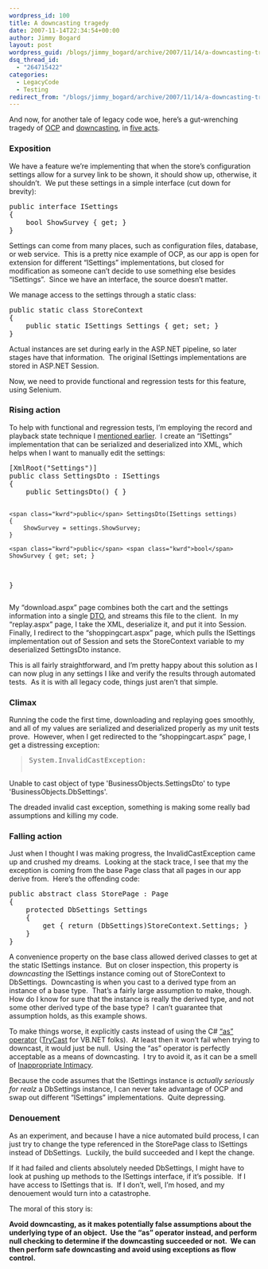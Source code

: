 ```yaml
---
wordpress_id: 100
title: A downcasting tragedy
date: 2007-11-14T22:34:54+00:00
author: Jimmy Bogard
layout: post
wordpress_guid: /blogs/jimmy_bogard/archive/2007/11/14/a-downcasting-tragedy.aspx
dsq_thread_id:
  - "264715422"
categories:
  - LegacyCode
  - Testing
redirect_from: "/blogs/jimmy_bogard/archive/2007/11/14/a-downcasting-tragedy.aspx/"
---
```

And now, for another tale of legacy code woe, here&#8217;s a gut-wrenching tragedy of [OCP](http://www.objectmentor.com/resources/articles/ocp.pdf) and [downcasting](http://www.vsj.co.uk/articles/display.asp?id=473), in [five acts](http://en.wikipedia.org/wiki/Dramatic_structure).

### Exposition

We have a feature we&#8217;re implementing that&nbsp;when the store&#8217;s configuration settings allow for a survey link to be shown, it should show up, otherwise, it shouldn&#8217;t.&nbsp; We put these settings in&nbsp;a simple interface (cut down for brevity):

<div class="CodeFormatContainer">
  <pre><span class="kwrd">public</span> <span class="kwrd">interface</span> ISettings
{
    <span class="kwrd">bool</span> ShowSurvey { get; }
}
</pre>
</div>

Settings can come from many places, such as configuration files, database, or web service.&nbsp; This is a pretty nice example of OCP, as our app is open for extension for different &#8220;ISettings&#8221; implementations, but closed for modification as someone can&#8217;t decide&nbsp;to&nbsp;use something&nbsp;else besides &#8220;ISettings&#8221;.&nbsp; Since we have an interface, the source doesn&#8217;t matter.

We manage access to the settings through a static class:

<div class="CodeFormatContainer">
  <pre><span class="kwrd">public</span> <span class="kwrd">static</span> <span class="kwrd">class</span> StoreContext
{
    <span class="kwrd">public</span> <span class="kwrd">static</span> ISettings Settings { get; set; }
}
</pre>
</div>

Actual instances are set during early in the ASP.NET pipeline, so later stages have that information.&nbsp; The original&nbsp;ISettings implementations are stored in ASP.NET Session.

Now, we need to provide functional and regression tests for this feature, using Selenium.

### Rising action

To help with functional and regression tests, I&#8217;m employing the record and playback state technique I [mentioned earlier](http://grabbagoft.blogspot.com/2007/11/record-and-playback-state-in-aspnet.html).&nbsp; I create an &#8220;ISettings&#8221; implementation that can be serialized and deserialized into XML, which helps when I want to manually edit the settings:

<div class="CodeFormatContainer">
  <pre>[XmlRoot(<span class="str">"Settings"</span>)]
<span class="kwrd">public</span> <span class="kwrd">class</span> SettingsDto : ISettings
{
    <span class="kwrd">public</span> SettingsDto() { }

    <span class="kwrd">public</span> SettingsDto(ISettings settings)
    {
        ShowSurvey = settings.ShowSurvey;
    }

    <span class="kwrd">public</span> <span class="kwrd">bool</span> ShowSurvey { get; set; }
}
</pre>
</div>

My &#8220;download.aspx&#8221; page combines both the cart and the settings information into a single [DTO](http://martinfowler.com/eaaCatalog/dataTransferObject.html), and streams this file to the client.&nbsp; In my &#8220;replay.aspx&#8221;&nbsp;page, I take the XML, deserialize it, and put it into Session.&nbsp; Finally, I redirect to the &#8220;shoppingcart.aspx&#8221; page, which pulls the ISettings implementation out of Session and sets the StoreContext variable to my deserialized SettingsDto instance.

This is all fairly straightforward, and I&#8217;m pretty happy about this solution as I can now plug in any settings I like and verify the results through automated tests.&nbsp; As it&nbsp;is with all legacy code, things just aren&#8217;t that simple.

### Climax

Running the code the first time, downloading and replaying goes smoothly, and all of my values are serialized and deserialized properly as my unit tests prove.&nbsp; However, when I get redirected to the &#8220;shoppingcart.aspx&#8221; page, I get a distressing exception:

> <pre>System.InvalidCastException:
  Unable to cast object of type 'BusinessObjects.SettingsDto'
  to type 'BusinessObjects.DbSettings'.</pre>

The dreaded invalid cast exception, something is making some really bad assumptions and killing my code.

### Falling action

Just when I thought I was making progress, the InvalidCastException came up and crushed my dreams.&nbsp; Looking at the stack trace, I see that my the exception is coming from the base Page class that all pages in our app derive from.&nbsp; Here&#8217;s the offending code:

<div class="CodeFormatContainer">
  <pre><span class="kwrd">public</span> <span class="kwrd">abstract</span> <span class="kwrd">class</span> StorePage : Page
{
    <span class="kwrd">protected</span> DbSettings Settings
    {
        get { <span class="kwrd">return</span> (DbSettings)StoreContext.Settings; }
    }
}
</pre>
</div>

A convenience property on the base class allowed derived classes to get at the static ISettings instance.&nbsp; But on closer inspection, this property is _downcasting_ the ISettings instance coming out of StoreContext to DbSettings.&nbsp; Downcasting is when you cast to a derived type from an instance of a base type.&nbsp; That&#8217;s a fairly large assumption to make, though.&nbsp; How do I know for sure that the instance is really the derived type, and not some other derived type of the base type?&nbsp; I can&#8217;t guarantee that assumption holds, as this example shows.

To make things worse, it explicitly casts instead of using the C# [&#8220;as&#8221; operator](http://msdn2.microsoft.com/en-us/library/cscsdfbt(VS.71).aspx) ([TryCast](http://msdn2.microsoft.com/en-us/library/zyy863x8(VS.80).aspx) for VB.NET folks).&nbsp; At least then it won&#8217;t fail when trying to downcast, it would just be null.&nbsp; Using the &#8220;as&#8221; operator is perfectly acceptable as a means of downcasting.&nbsp; I try to avoid it, as it can be a smell of [Inappropriate Intimacy](http://c2.com/cgi/wiki?InappropriateIntimacy).

Because the code assumes that the ISettings instance is _actually seriously for realz_ a DbSettings instance, I can never take advantage of OCP and swap out different &#8220;ISettings&#8221; implementations.&nbsp; Quite depressing.

### Denouement

As an experiment, and because I have a nice automated build process, I can just try to change the type referenced in the StorePage class to ISettings instead of DbSettings.&nbsp; Luckily, the build succeeded and I kept the change.

If it had failed and clients absolutely needed DbSettings, I might have to look at pushing up methods to the ISettings interface, if it&#8217;s possible.&nbsp; If I have access to ISettings that is.&nbsp; If I don&#8217;t, well, I&#8217;m hosed, and my denouement would turn into a catastrophe.

The moral of this story is:

**Avoid downcasting, as it makes potentially false assumptions about the underlying type of an object.&nbsp; Use the &#8220;as&#8221; operator instead, and perform null checking to determine if the downcasting succeeded or not.&nbsp; We can then perform safe downcasting and avoid using exceptions as flow control.**